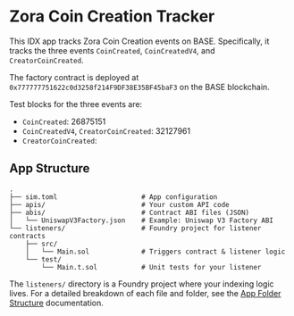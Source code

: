 # Zora Coin Creation Tracker

This IDX app tracks Zora Coin Creation events on BASE. Specifically, it tracks the three events `CoinCreated`, `CoinCreatedV4`, and `CreatorCoinCreated`.

The factory contract is deployed at `0x777777751622c0d3258f214F9DF38E35BF45baF3` on the BASE blockchain. 

Test blocks for the three events are: 

- `CoinCreated`: 26875151
- `CoinCreatedV4`, `CreatorCoinCreated`: 32127961
- `CreatorCoinCreated`: 
## App Structure

```text
.
├── sim.toml                     # App configuration
├── apis/                        # Your custom API code
├── abis/                        # Contract ABI files (JSON)
│   └── UniswapV3Factory.json    # Example: Uniswap V3 Factory ABI
└── listeners/                   # Foundry project for listener contracts
    ├── src/
    │   └── Main.sol             # Triggers contract & listener logic
    └── test/
        └── Main.t.sol           # Unit tests for your listener
```

The `listeners/` directory is a Foundry project where your indexing logic lives. For a detailed breakdown of each file and folder, see the [App Folder Structure](https://docs.sim.dune.com/idx/app-structure) documentation.
